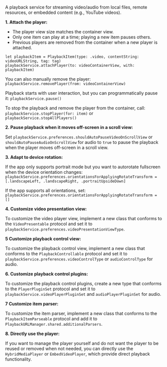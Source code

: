 A playback service for streaming video/audio from local files, remote resources, or embedded content (e.g., YouTube videos).

 **1. Attach the player:**

 - The player view size matches the container view.
 - Only one item can play at a time; playing a new item pauses others.
 - Previous players are removed from the container when a new player is attached.
 ```
 let playbackItem = PlaybackItem(type: .video, contentString: videoURLString, tag: tag)
 playbackService.attachPlayer(to: videoContainerView, with: playbackItem)
 ```
 You can also manually remove the player:
 `playbackService.removePlayer(from: videoContainerView)`

 Playback starts with user interaction, but you can programmatically pause it:
 `playbackService.pause()`

 To stop the playback and remove the player from the container, call:
 `playbackService.stopPlayer(for: item)` or
 `playbackService.stopAllPlayers()`

 **2. Pause playback when it moves off-screen in a scroll view:**

 Set `playbackService.preferences.shouldAutoPauseVideoOnScrollView` or `shouldAutoPauseAudioOnScrollView` for audio to `true` to pause the playback when the player moves off-screen in a scroll view.

 **3. Adapt to device rotation:**

 If the app only supports portrait mode but you want to autorotate fullscreen when the device orientation changes:
 `playbackService.preferences.orientationsForApplyingRotateTransform = [.landscapeLeft, .landscapeRight, .portraitUpsideDown]`

 If the app supports all orientations, set:
 `playbackService.preferences.orientationsForApplyingRotateTransform = []`

 **4. Customize video presentation view:**

 To customize the video player view, implement a new class that conforms to the `VideoPresentable` protocol and set it to `playbackService.preferences.videoPresentationViewType`.

 **5 Customize playback control view:**

 To customize the playback control view, implement a new class that conforms to the `PlaybackControllable` protocol and set it to `playbackService.preferences.videoControlType` or `audioControlType` for audio.

 **6. Customize playback control plugins:**

 To customize the playback control plugins, create a new type that conforms to the `PlayerPluginSet` protocol and set it to `playbackService.videoPlayerPluginSet` and `audioPlayerPluginSet` for audio.

 **7 Customize item parser:**

 To customize the item parser, implement a new class that conforms to the `PlaybackItemParseable` protocol and add it to `PlaybackURLManager.shared.additionalParsers`.
 
 **8. Directly use the player:**

 If you want to manage the player yourself and do not want the player to be reused or removed when not needed, you can directly use the `HybridMediaPlayer` or `EmbedVideoPlayer`, which provide direct playback functionality.